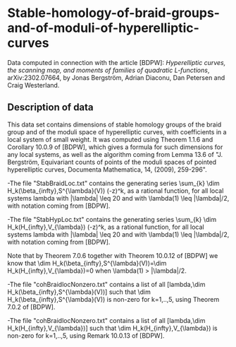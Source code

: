 # Stable-homology-of-braid-groups-and-of-moduli-of-hyperelliptic-curves

Data computed in connection with the article [BDPW]: *Hyperelliptic curves, the scanning map, and moments of families of quadratic $L$-functions*, arXiv:2302.07664, by Jonas Bergström, 
Adrian Diaconu, Dan Petersen and Craig Westerland.

## Description of data 

This data set contains dimensions of stable homology groups of the braid group and of the moduli space of hyperelliptic curves, with coefficients in a local system of small weight. It was computed using Theorem 1.1.6 and Corollary 10.0.9 of [BDPW], which gives a formula for such dimensions for any local systems, as well as the algorithm coming from Lemma 13.6 of "J. Bergström, Equivariant counts of points of the moduli spaces of pointed hyperelliptic curves, Documenta Mathematica, 14, (2009), 259-296".

-The file "StabBraidLoc.txt" contains the generating series \sum_{k} \dim H_k(\beta_{infty},S^{\lambda}(V)) (-z)^k, as a rational function, for all local systems lambda with |\lambda| \leq 20 and with \lambda(1) \leq |\lambda|/2, with notation coming from [BDPW].

-The file "StabHypLoc.txt" contains the generating series \sum_{k} \dim H_k(H_{infty},V_{\lambda}) (-z)^k, as a rational function, for all local systems lambda with |\lambda| \leq 20 and with \lambda(1) \leq |\lambda|/2, with notation coming from [BDPW].

Note that by Theorem 7.0.6 together with Theorem 10.0.12 of [BDPW] we know that \dim H_k(\beta_{infty},S^{\lambda}(V))=\dim H_k(H_{infty},V_{\lambda})=0 when \lambda(1) > |\lambda|/2. 

-The file "cohBraidlocNonzero.txt" contains a list of all [lambda,\dim H_k(\beta_{infty},S^{\lambda}(V))] such that \dim H_k(\beta_{infty},S^{\lambda}(V)) is non-zero for k=1,..,5, using Theorem 7.0.2 of [BDPW].

-The file "cohBraidlocNonzero.txt" contains a list of all [lambda,\dim H_k(H_{infty},V_{\lambda})] such that \dim H_k(H_{infty},V_{\lambda}) is non-zero for k=1,..,5, using Remark 10.0.13 of [BDPW].
